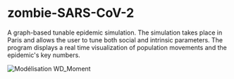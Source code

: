 # zombie-SARS-CoV-2
A graph-based tunable epidemic simulation.
The simulation takes place in Paris and allows the user to tune both social and intrinsic parameters.
The program displays a real time visualization of population movements and the epidemic's key numbers.

![Modélisation WD_Moment](https://user-images.githubusercontent.com/66411147/130464749-9ffe3020-b7b5-487c-9918-dcfc633e69df.jpg)

